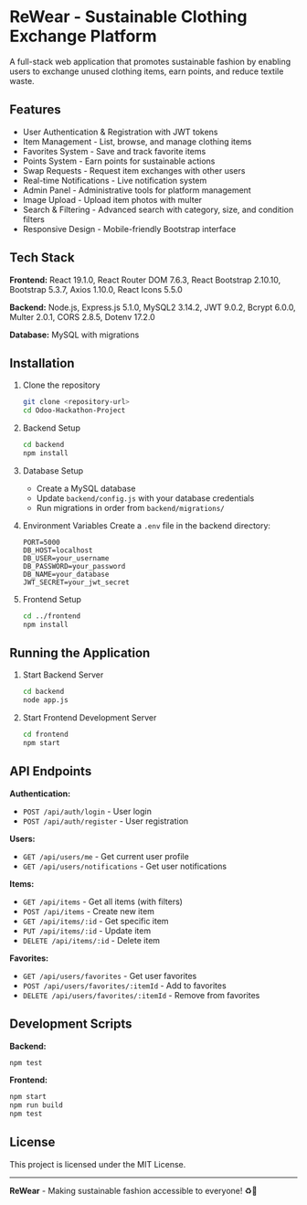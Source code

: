 # ReWear - Sustainable Clothing Exchange Platform

A full-stack web application that promotes sustainable fashion by enabling users to exchange unused clothing items, earn points, and reduce textile waste.

## Features

- User Authentication & Registration with JWT tokens
- Item Management - List, browse, and manage clothing items
- Favorites System - Save and track favorite items
- Points System - Earn points for sustainable actions
- Swap Requests - Request item exchanges with other users
- Real-time Notifications - Live notification system
- Admin Panel - Administrative tools for platform management
- Image Upload - Upload item photos with multer
- Search & Filtering - Advanced search with category, size, and condition filters
- Responsive Design - Mobile-friendly Bootstrap interface

## Tech Stack

**Frontend:** React 19.1.0, React Router DOM 7.6.3, React Bootstrap 2.10.10, Bootstrap 5.3.7, Axios 1.10.0, React Icons 5.5.0

**Backend:** Node.js, Express.js 5.1.0, MySQL2 3.14.2, JWT 9.0.2, Bcrypt 6.0.0, Multer 2.0.1, CORS 2.8.5, Dotenv 17.2.0

**Database:** MySQL with migrations

## Installation

1. Clone the repository
   ```bash
   git clone <repository-url>
   cd Odoo-Hackathon-Project
   ```

2. Backend Setup
   ```bash
   cd backend
   npm install
   ```

3. Database Setup
   - Create a MySQL database
   - Update `backend/config.js` with your database credentials
   - Run migrations in order from `backend/migrations/`

4. Environment Variables
   Create a `.env` file in the backend directory:
   ```env
   PORT=5000
   DB_HOST=localhost
   DB_USER=your_username
   DB_PASSWORD=your_password
   DB_NAME=your_database
   JWT_SECRET=your_jwt_secret
   ```

5. Frontend Setup
   ```bash
   cd ../frontend
   npm install
   ```

## Running the Application

1. Start Backend Server
   ```bash
   cd backend
   node app.js
   ```

2. Start Frontend Development Server
   ```bash
   cd frontend
   npm start
   ```

## API Endpoints

**Authentication:**
- `POST /api/auth/login` - User login
- `POST /api/auth/register` - User registration

**Users:**
- `GET /api/users/me` - Get current user profile
- `GET /api/users/notifications` - Get user notifications

**Items:**
- `GET /api/items` - Get all items (with filters)
- `POST /api/items` - Create new item
- `GET /api/items/:id` - Get specific item
- `PUT /api/items/:id` - Update item
- `DELETE /api/items/:id` - Delete item

**Favorites:**
- `GET /api/users/favorites` - Get user favorites
- `POST /api/users/favorites/:itemId` - Add to favorites
- `DELETE /api/users/favorites/:itemId` - Remove from favorites

## Development Scripts

**Backend:**
```bash
npm test
```

**Frontend:**
```bash
npm start
npm run build
npm test
```

## License

This project is licensed under the MIT License.

---

**ReWear** - Making sustainable fashion accessible to everyone! ♻️👕
